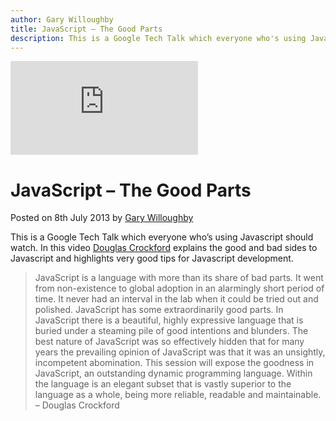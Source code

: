 ```yaml
---
author: Gary Willoughby
title: JavaScript – The Good Parts
description: This is a Google Tech Talk which everyone who's using Javascript should watch. In this video Douglas Crockford explains the good and bad sides to Javascript.
---
```


<iframe class="youtube" src="https://www.youtube.com/embed/hQVTIJBZook" frameborder="0" allowfullscreen></iframe>

# JavaScript – The Good Parts

<time>Posted on 8th July 2013 by [Gary Willoughby](/pages/about.html)</time>

This is a Google Tech Talk which everyone who’s using Javascript should watch. In this video [Douglas Crockford](https://en.wikipedia.org/wiki/Douglas_Crockford) explains the good and bad sides to Javascript and highlights very good tips for Javascript development.

> JavaScript is a language with more than its share of bad parts. It went from non-existence to global adoption in an alarmingly short period of time. It never had an interval in the lab when it could be tried out and polished. JavaScript has some extraordinarily good parts. In JavaScript there is a beautiful, highly expressive language that is buried under a steaming pile of good intentions and blunders. The best nature of JavaScript was so effectively hidden that for many years the prevailing opinion of JavaScript was that it was an unsightly, incompetent abomination. This session will expose the goodness in JavaScript, an outstanding dynamic programming language. Within the language is an elegant subset that is vastly superior to the language as a whole, being more reliable, readable and maintainable. – Douglas Crockford
